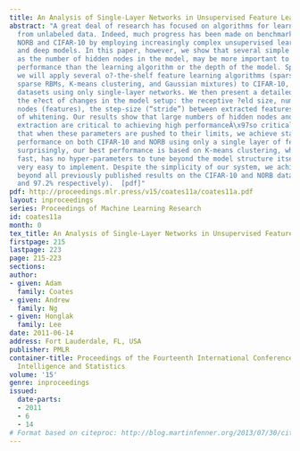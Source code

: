 ```yaml
---
title: An Analysis of Single-Layer Networks in Unsupervised Feature Learning
abstract: "A great deal of research has focused on algorithms for learning features
  from unlabeled data. Indeed, much progress has been made on benchmark datasets like
  NORB and CIFAR-10 by employing increasingly complex unsupervised learning algorithms
  and deep models. In this paper, however, we show that several simple factors, such
  as the number of hidden nodes in the model, may be more important to achieving high
  performance than the learning algorithm or the depth of the model. Speci?cally,
  we will apply several o?-the-shelf feature learning algorithms (sparse auto-encoders,
  sparse RBMs, K-means clustering, and Gaussian mixtures) to CIFAR-10, NORB, and STL
  datasets using only single-layer networks. We then present a detailed analysis of
  the e?ect of changes in the model setup: the receptive ?eld size, num- ber of hidden
  nodes (features), the step-size (“stride”) between extracted features, and the e?ect
  of whitening. Our results show that large numbers of hidden nodes and dense feature
  extraction are critical to achieving high performanceÂ\x97so critical, in fact,
  that when these parameters are pushed to their limits, we achieve state-of-the-art
  performance on both CIFAR-10 and NORB using only a single layer of features. More
  surprisingly, our best performance is based on K-means clustering, which is extremely
  fast, has no hyper-parameters to tune beyond the model structure itself, and is
  very easy to implement. Despite the simplicity of our system, we achieve accuracy
  beyond all previously published results on the CIFAR-10 and NORB datasets (79.6%
  and 97.2% respectively).  [pdf]"
pdf: http://proceedings.mlr.press/v15/coates11a/coates11a.pdf
layout: inproceedings
series: Proceedings of Machine Learning Research
id: coates11a
month: 0
tex_title: An Analysis of Single-Layer Networks in Unsupervised Feature Learning
firstpage: 215
lastpage: 223
page: 215-223
sections: 
author:
- given: Adam
  family: Coates
- given: Andrew
  family: Ng
- given: Honglak
  family: Lee
date: 2011-06-14
address: Fort Lauderdale, FL, USA
publisher: PMLR
container-title: Proceedings of the Fourteenth International Conference on Artificial
  Intelligence and Statistics
volume: '15'
genre: inproceedings
issued:
  date-parts:
  - 2011
  - 6
  - 14
# Format based on citeproc: http://blog.martinfenner.org/2013/07/30/citeproc-yaml-for-bibliographies/
---
```

